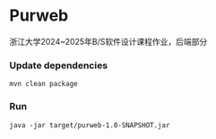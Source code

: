 # Purweb
浙江大学2024~2025年B/S软件设计课程作业，后端部分
### Update dependencies
```
mvn clean package
```

### Run
```
java -jar target/purweb-1.0-SNAPSHOT.jar
```
